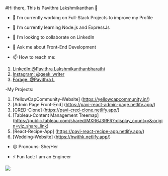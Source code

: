 #Hi there, This is Pavithra Lakshmikanthan 👋

- 🔭 I’m currently working on Full-Stack Projects to improve my Profile 

- 🌱 I’m currently learning Node.js and ExpressJs

- 👯 I’m looking to collaborate on LinkedIn

- 💬 Ask me about Front-End Development

- 📫 How to reach me: 
1. <a href="https://www.linkedin.com/in/pavithra-lakshmikanthabharathi-51a8ab1a3/"><i class="devicon-linkedin-plain colored"></i>LinkedIn:@Pavithra Lakshmikanthanbharathi</a>
2. [Instagram: @geek_writer](instagram.com/geek_writer/?hl=en)
3. [Forage: @Pavithra L](https://www.theforage.com/profile/YLuCTSvXiCv7w5YCB?ref=YLuCTSvXiCv7w5YCB)

-My Projects:
1. [YellowCapCommunity-Website] (https://yellowcapcommunity.in/)
2. [Admin Page Front-End] (https://pavi-react-admin-page.netlify.app/)
3. [CRED-Clone] (https://pavi-cred-clone.netlify.app/)
4. [Tableau-Content Management Treemap] (https://public.tableau.com/shared/MXR6J3RFR?:display_count=y&:origin=viz_share_link)
5. [React-Recipe-App] (https://pavi-react-recipe-app.netlify.app/)
6. [Wedding-Website] (https://hwithk.netlify.app/)
- 😄 Pronouns: She/Her

- ⚡ Fun fact: I am an Engineer

<img src="https://github-readme-stats.vercel.app/api?username=Pavithephenomenal&&show_icons=true&title_color=F76E11&icon_color=bb2acf&text_color=daf7dc&bg_color=151515"/>

